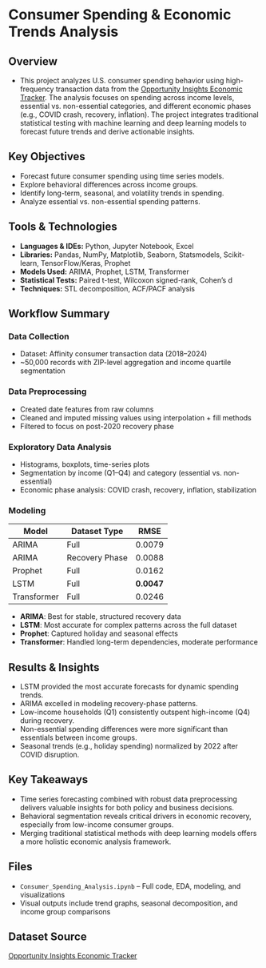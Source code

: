 # Consumer Spending & Economic Trends Analysis
## Overview
- This project analyzes U.S. consumer spending behavior using high-frequency transaction data from the [Opportunity Insights Economic Tracker](https://opportunityinsights.org). The analysis focuses on spending across income levels, essential vs. non-essential categories, and different economic phases (e.g., COVID crash, recovery, inflation). The project integrates traditional statistical testing with machine learning and deep learning models to forecast future trends and derive actionable insights.

## Key Objectives
- Forecast future consumer spending using time series models.
- Explore behavioral differences across income groups.
- Identify long-term, seasonal, and volatility trends in spending.
- Analyze essential vs. non-essential spending patterns.

##  Tools & Technologies
- **Languages & IDEs:** Python, Jupyter Notebook, Excel  
- **Libraries:** Pandas, NumPy, Matplotlib, Seaborn, Statsmodels, Scikit-learn, TensorFlow/Keras, Prophet  
- **Models Used:** ARIMA, Prophet, LSTM, Transformer  
- **Statistical Tests:** Paired t-test, Wilcoxon signed-rank, Cohen’s d  
- **Techniques:** STL decomposition, ACF/PACF analysis
  
##  Workflow Summary
###  Data Collection
- Dataset: Affinity consumer transaction data (2018–2024)  
- ~50,000 records with ZIP-level aggregation and income quartile segmentation
###  Data Preprocessing
- Created date features from raw columns
- Cleaned and imputed missing values using interpolation + fill methods
- Filtered to focus on post-2020 recovery phase
### Exploratory Data Analysis
- Histograms, boxplots, time-series plots
- Segmentation by income (Q1–Q4) and category (essential vs. non-essential)
- Economic phase analysis: COVID crash, recovery, inflation, stabilization
###  Modeling
| Model       | Dataset Type     | RMSE     |
|-------------|------------------|----------|
| ARIMA       | Full             | 0.0079   |
| ARIMA       | Recovery Phase   | 0.0088   |
| Prophet     | Full             | 0.0162   |
| LSTM        | Full             | **0.0047** |
| Transformer | Full             | 0.0246   |

- **ARIMA**: Best for stable, structured recovery data  
- **LSTM**: Most accurate for complex patterns across the full dataset  
- **Prophet**: Captured holiday and seasonal effects  
- **Transformer**: Handled long-term dependencies, moderate performance  
  
## Results & Insights
- LSTM provided the most accurate forecasts for dynamic spending trends.
- ARIMA excelled in modeling recovery-phase patterns.
- Low-income households (Q1) consistently outspent high-income (Q4) during recovery.
- Non-essential spending differences were more significant than essentials between income groups.
- Seasonal trends (e.g., holiday spending) normalized by 2022 after COVID disruption.

##  Key Takeaways
- Time series forecasting combined with robust data preprocessing delivers valuable insights for both policy and business decisions.
- Behavioral segmentation reveals critical drivers in economic recovery, especially from low-income consumer groups.
- Merging traditional statistical methods with deep learning models offers a more holistic economic analysis framework.

## Files
- `Consumer_Spending_Analysis.ipynb` – Full code, EDA, modeling, and visualizations  
- Visual outputs include trend graphs, seasonal decomposition, and income group comparisons  
  
## Dataset Source
[Opportunity Insights Economic Tracker](https://opportunityinsights.org)

